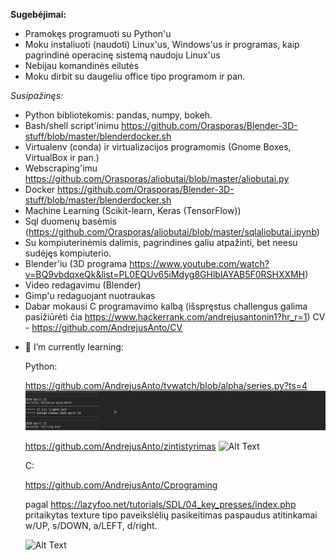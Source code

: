 **Sugebėjimai:**
  * Pramokęs programuoti su Python'u
  * Moku instaliuoti (naudoti) Linux'us, Windows'us ir programas, kaip pagrindinė operacinę sistemą naudoju Linux'us
  * Nebijau komandinės eilutės
  * Moku dirbit su daugeliu office tipo programom ir pan.
  
  *Susipažinęs:*
  * Python bibliotekomis: pandas, numpy, bokeh.
  * Bash/shell script'inimu https://github.com/Orasporas/Blender-3D-stuff/blob/master/blenderdocker.sh
  * Virtualenv (conda) ir virtualizacijos programomis (Gnome Boxes, VirtualBox ir pan.)
  * Webscraping'imu https://github.com/Orasporas/aliobutai/blob/master/aliobutai.py
  * Docker https://github.com/Orasporas/Blender-3D-stuff/blob/master/blenderdocker.sh
  * Machine Learning (Scikit-learn, Keras (TensorFlow))
  * Sql duomenų basėmis (https://github.com/Orasporas/aliobutai/blob/master/sqlaliobutai.ipynb)
  * Su kompiuterinėmis dalimis, pagrindines galiu atpažinti, bet neesu sudėjęs kompiuterio.
  * Blender'iu (3D programa https://www.youtube.com/watch?v=BQ9vbdqxeQk&list=PL0EQUv65iMdyg8GHlblAYAB5F0RSHXXMH)
  * Video redagavimu (Blender)
  * Gimp'u redaguojant nuotraukas
  * Dabar mokausi C programavimo kalbą (išspręstus challengus galima pasižiūrėti čia https://www.hackerrank.com/andrejusantonin1?hr_r=1)
  CV - https://github.com/AndrejusAnto/CV

- 🌱 I’m currently learning:
     
     Python:
     
     https://github.com/AndrejusAnto/tvwatch/blob/alpha/series.py?ts=4
     ![Alt Text](https://github.com/AndrejusAnto/tvwatch/blob/alpha/demo.gif)
     
     https://github.com/AndrejusAnto/zintistyrimas
     ![Alt Text](https://github.com/AndrejusAnto/zintistyrimas/blob/master/demo.gif)
     
     C:
     
     https://github.com/AndrejusAnto/Cprograming
     
     pagal https://lazyfoo.net/tutorials/SDL/04_key_presses/index.php pritaikytas texture tipo paveikslėlių pasikeitimas paspaudus atitinkamai w/UP, s/DOWN, a/LEFT, d/right.
     
     ![Alt Text](https://github.com/AndrejusAnto/Cprograming/blob/master/sdldemo.gif)
      
      
      

<!--
**AndrejusAnto/AndrejusAnto** is a ✨ _special_ ✨ repository because its `README.md` (this file) appears on your GitHub profile.

Here are some ideas to get you started:

- 🔭 I’m currently working on ...
- 🌱 I’m currently learning ...
- 👯 I’m looking to collaborate on ...
- 🤔 I’m looking for help with ...
- 💬 Ask me about ...
- 📫 How to reach me: ...
- 😄 Pronouns: ...
- ⚡ Fun fact: ...
-->
